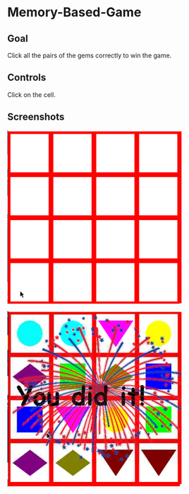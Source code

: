 # Memory-Based-Game

## Goal

Click all the pairs of the gems correctly to win the game.

## Controls

Click on the cell.

## Screenshots

![Starting screen](https://github.com/Harshh2426/Memory-Based-Game/blob/main/Starting.png)

![Winning screen](https://github.com/Harshh2426/Memory-Based-Game/blob/main/Wining.png)
